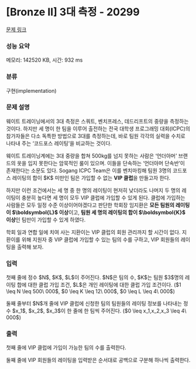 # [Bronze II] 3대 측정 - 20299 

[문제 링크](https://www.acmicpc.net/problem/20299) 

### 성능 요약

메모리: 142520 KB, 시간: 932 ms

### 분류

구현(implementation)

### 문제 설명

<p>웨이트 트레이닝에서의 3대 측정은 스쿼트, 벤치프레스, 데드리프트의 중량을 측정하는 것이다. 하지만 세 명이 한 팀을 이루어 출전하는 전국 대학생 프로그래밍 대회(ICPC)의 참가자들은 다소 독특한 방법으로 3대를 측정하는데, 바로 팀원 각각의 실력을 수치로 나타내 주는 ‘코드포스 레이팅’을 비교하는 것이다.</p>

<p>웨이트 트레이닝계에는 3대 중량을 합쳐 500kg를 넘지 못하는 사람은 ‘언더아머’ 브랜드의 옷을 입지 못한다는 암묵적인 룰이 있으며. 이들을 단속하는 ‘언더아머 단속반’이 존재한다는 소문도 있다. Sogang ICPC Team은 이를 벤치마킹해 팀원 3명의 코드포스 레이팅의 합이 $K$ 미만인 팀은 가입할 수 없는 <strong>VIP 클럽</strong>을 만들고자 한다.</p>

<p>하지만 이런 조건에서는 세 명 중 한 명의 레이팅이 현저히 낮더라도 나머지 두 명의 레이팅이 충분히 높다면 세 명이 모두 VIP 클럽에 가입할 수 있게 된다. 클럽에 가입하는 사람들은 모두 일정 수준 이상이어야겠다고 판단한 학회장 임지환은 <strong>모든 팀원의 레이팅이 $\boldsymbol{L}$ 이상</strong>이고, <strong>팀원 세 명의 레이팅의 합이 $\boldsymbol{K}$ 이상</strong>인 팀만이 가입할 수 있게 하였다.</p>

<p>학회 일과 연합 일에 치여 사는 지환이는 VIP 클럽의 회원 관리까지 할 시간이 없다. 지환이를 위해 지원자 중 VIP 클럽에 가입할 수 있는 팀의 수를 구하고, VIP 회원들의 레이팅을 출력해 보자.</p>

### 입력 

 <p>첫째 줄에 정수 $N$, $K$, $L$이 주어진다. $N$은 팀의 수, $K$는 팀원 $3$명의 레이팅 합에 대한 클럽 가입 조건, $L$은 개인 레이팅에 대한 클럽 가입 조건이다. ($1 \leq N \leq 500\ 000$, $0 \leq K \leq 12\ 000$, $0 \leq L \leq 4\ 000$)</p>

<p>둘째 줄부터 $N$개 줄에 VIP 클럽에 신청한 팀의 팀원들의 레이팅 정보를 나타내는 정수 $x_1$, $x_2$, $x_3$이 한 줄에 한 팀씩 주어진다. ($0 \leq x_1,x_2,x_3 \leq 4\ 000$)</p>

### 출력 

 <p>첫째 줄에 VIP 클럽에 가입이 가능한 팀의 수를 출력한다.</p>

<p>둘째 줄에 VIP 회원들의 레이팅을 입력받은 순서대로 공백으로 구분해 하나씩 출력한다.</p>

